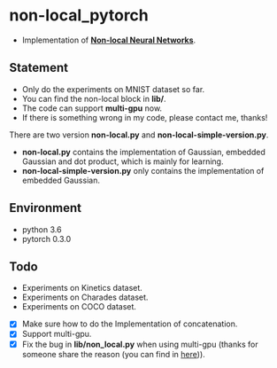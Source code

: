 # non-local_pytorch
- Implementation of [**Non-local Neural Networks**](https://arxiv.org/abs/1711.07971).

## Statement
- Only do the experiments on MNIST dataset so far.
- You can find the non-local block in **lib/**. 
- The code can support **multi-gpu** now.
- If there is something wrong in my code, please contact me, thanks!

There are two version **non-local.py** and **non-local-simple-version.py**. 

- **non-local.py** contains the implementation of Gaussian, embedded Gaussian and  dot product, which is mainly for learning.
- **non-local-simple-version.py** only contains  the implementation of embedded Gaussian.

## Environment
- python 3.6
- pytorch 0.3.0

## Todo
- Experiments on Kinetics dataset.
- Experiments on Charades dataset.
- Experiments on COCO dataset.
- [x] Make sure how to do the Implementation of concatenation.
- [x] Support multi-gpu.
- [x] Fix the bug in **lib/non_local.py** when using multi-gpu (thanks for someone share the reason (you can find in [here](https://github.com/pytorch/pytorch/issues/8637))).